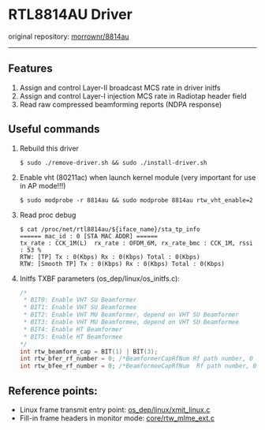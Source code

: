 # RTL8814AU Driver

original repository: [morrownr/8814au](https://github.com/morrownr/8814au)

---

## Features

1. Assign and control Layer-II broadcast MCS rate in driver initfs 
2. Assign and control Layer-I injection MCS rate in Radiotap header field
3. Read raw compressed beamforming reports (NDPA response)

## Useful commands

1. Rebuild this driver
    ```shell
    $ sudo ./remove-driver.sh && sudo ./install-driver.sh  
    ```

2. Enable vht (80211ac) when launch kernel module (very important for use in AP mode!!!)
    ```shell
    $ sudo modprobe -r 8814au && sudo modprobe 8814au rtw_vht_enable=2
    ```

3. Read proc debug
    ```shell
    $ cat /proc/net/rtl8814au/${iface_name}/sta_tp_info
    ====== mac_id : 0 [STA MAC ADDR] ======
    tx_rate : CCK_1M(L)  rx_rate : OFDM_6M, rx_rate_bmc : CCK_1M, rssi : 53 %
    RTW: [TP] Tx : 0(Kbps) Rx : 0(Kbps) Total : 0(Kbps)
    RTW: [Smooth TP] Tx : 0(Kbps) Rx : 0(Kbps) Total : 0(Kbps)
    ```

4. Initfs TXBF parameters (os_dep/linux/os_initfs.c):
    ```c
    /*
     * BIT0: Enable VHT SU Beamformer
     * BIT1: Enable VHT SU Beamformee
     * BIT2: Enable VHT MU Beamformer, depend on VHT SU Beamformer
     * BIT3: Enable VHT MU Beamformee, depend on VHT SU Beamformee
     * BIT4: Enable HT Beamformer
     * BIT5: Enable HT Beamformee
    */
    int rtw_beamform_cap = BIT(1) | BIT(3);
    int rtw_bfer_rf_number = 0; /*BeamformerCapRfNum Rf path number, 0 for auto, others for manual*/
    int rtw_bfee_rf_number = 0; /*BeamformeeCapRfNum  Rf path number, 0 for auto, others for manual*/
    ```

## Reference points:

- Linux frame transmit entry point: [os_dep/linux/xmit_linux.c](https://github.com/Vito-Swift/rtl8814au-ext/blob/main/os_dep/linux/xmit_linux.c)
- Fill-in frame headers in monitor mode: [core/rtw_mlme_ext.c](https://github.com/Vito-Swift/rtl8814au-ext/blob/main/core/rtw_mlme_ext.c)
